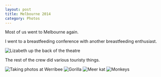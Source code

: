 ```yaml
---
layout: post
title: Melbourne 2014
category: Photos
---
```


Most of us went to Melbourne again.

I went to a breastfeeding conference with another breastfeeding enthusiast.

<img src="{{ '/photos/lizbeth140802.jpg' | prepend: site.baseurl }}" alt="Lizabeth up the back of the theatre">

The rest of the crew did various touristy things.

<img src="{{ '/photos/werribeegiraffe.jpg' | prepend: site.baseurl }}" alt="Taking photos at Werribee">

<img src="{{ '/photos/gorilla.jpg' | prepend: site.baseurl }}" alt="Gorilla">

<img src="{{ '/photos/werribeemeerkat.jpg' | prepend: site.baseurl }}" alt="Meer kat">

<img src="{{ '/photos/werribeemonkeys.jpg' | prepend: site.baseurl }}" alt="Monkeys">

